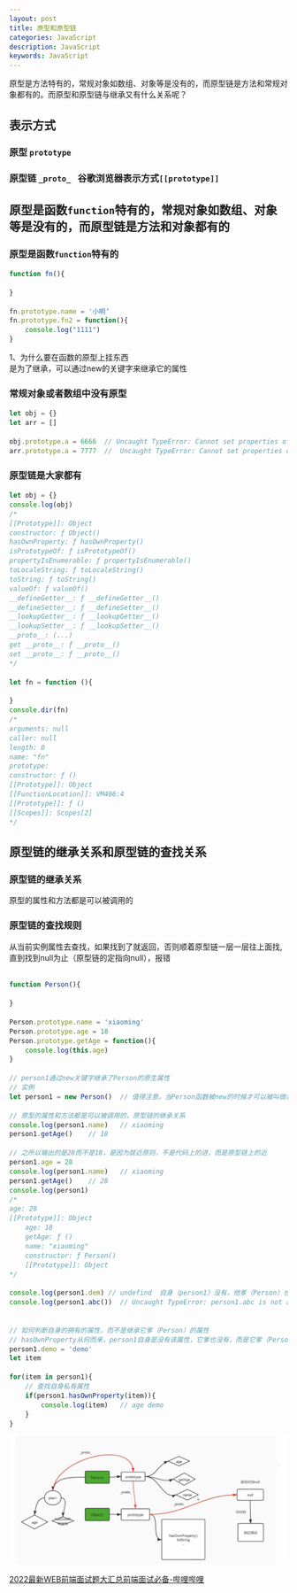 ```yaml
---
layout: post
title: 原型和原型链
categories: JavaScript
description: JavaScript
keywords: JavaScript
---
```

 原型是方法特有的，常规对象如数组、对象等是没有的，而原型链是方法和常规对象都有的。而原型和原型链与继承又有什么关系呢？

## 表示方式
### 原型 `prototype`

### 原型链 `_proto_ ` 谷歌浏览器表示方式`[[prototype]]`

## 原型是函数`function`特有的，常规对象如数组、对象等是没有的，而原型链是方法和对象都有的

### 原型是函数`function`特有的
```javascript
function fn(){

}

fn.prototype.name = '小明‘
fn.prototype.fn2 = function(){
    console.log("1111")
}

``` 
1、为什么要在函数的原型上挂东西  
是为了继承，可以通过new的关键字来继承它的属性

### 常规对象或者数组中没有原型
```javascript
let obj = {}
let arr = []

obj.prototype.a = 6666  // Uncaught TypeError: Cannot set properties of undefined (setting 'a')
arr.prototype.a = 7777  //  Uncaught TypeError: Cannot set properties of undefined (setting 'a')
```

### 原型链是大家都有

```javascript
let obj = {}
console.log(obj)
/*
[[Prototype]]: Object
constructor: ƒ Object()
hasOwnProperty: ƒ hasOwnProperty()
isPrototypeOf: ƒ isPrototypeOf()
propertyIsEnumerable: ƒ propertyIsEnumerable()
toLocaleString: ƒ toLocaleString()
toString: ƒ toString()
valueOf: ƒ valueOf()
__defineGetter__: ƒ __defineGetter__()
__defineSetter__: ƒ __defineSetter__()
__lookupGetter__: ƒ __lookupGetter__()
__lookupSetter__: ƒ __lookupSetter__()
__proto__: (...)
get __proto__: ƒ __proto__()
set __proto__: ƒ __proto__()
*/

let fn = function (){

}
console.dir(fn)
/*
arguments: null
caller: null
length: 0
name: "fn"
prototype:
constructor: ƒ ()
[[Prototype]]: Object
[[FunctionLocation]]: VM406:4
[[Prototype]]: ƒ ()
[[Scopes]]: Scopes[2]
*/

```


## 原型链的继承关系和原型链的查找关系
### 原型链的继承关系
原型的属性和方法都是可以被调用的
### 原型链的查找规则
从当前实例属性去查找，如果找到了就返回，否则顺着原型链一层一层往上面找,直到找到null为止（原型链的定指向null），报错

```javascript

function Person(){

}

Person.prototype.name = 'xiaoming'
Person.prototype.age = 18
Person.prototype.getAge = function(){
    console.log(this.age)
}

// person1通过new关键字继承了Person的原生属性
// 实例
let person1 = new Person()  // 值得注意，当Person函数被new的时候才可以被叫做构造函数，之前不能称作构造函数

// 原型的属性和方法都是可以被调用的，原型链的继承关系
console.log(person1.name)   // xiaoming
person1.getAge()    // 18

// 之所以输出的是28而不是18，是因为就近原则，不是代码上的进，而是原型链上的近
person1.age = 28
console.log(person1.name)   // xiaoming
person1.getAge()    // 28
console.log(person1)
/*
age: 28
[[Prototype]]: Object
    age: 18
    getAge: ƒ ()
    name: "xiaoming"
    constructor: ƒ Person()
    [[Prototype]]: Object
*/

console.log(person1.dem) // undefind  自身（person1）没有，他爹（Person）也没有
console.log(person1.abc())  // Uncaught TypeError: person1.abc is not a function


// 如何判断自身的拥有的属性，而不是继承它爹（Person）的属性
// hasOwnProperty从何而来，person1自身是没有该属性，它爹也没有，而是它爹（Person)继承了对象所得
person1.demo = 'demo'
let item

for(item in person1){
    // 查找自身私有属性
    if(person1.hasOwnProperty(item)){
        console.log(item)   // age demo
    }
}

```
![原型链关系图](/images/posts/javascript/prototype.jpeg "原型链关系图")

[2022最新WEB前端面试题大汇总前端面试必备-哔哩哔哩](https://b23.tv/75WW8ZD)

